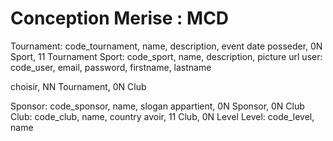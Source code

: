 # Conception Merise : MCD

Tournament: code_tournament, name, description, event date
posseder, 0N Sport, 11 Tournament
Sport: code_sport, name, description, picture url
user: code_user, email, password, firstname, lastname

choisir, NN Tournament, 0N Club

Sponsor: code_sponsor, name, slogan
appartient, 0N Sponsor, 0N Club
Club: code_club, name, country
avoir, 11 Club, 0N Level
Level: code_level, name
